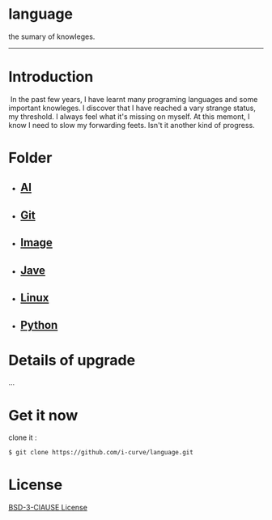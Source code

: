 

# language

the sumary of knowleges.

***



# Introduction

​	In the past few years, I have learnt many programing languages and some important knowleges. I discover that I have reached a vary strange status, my threshold. I always feel what it's missing on myself. At this memont, I know I need to slow my forwarding feets. Isn't it another kind of progress.



# Folder

- ## **[AI](AI)**

- ## **[Git](Git)**

- ## **[Image](Image)**

- ## **[Jave](Java)**

- ## **[Linux](Linux)**

- ## **[Python](Python)**



# Details of upgrade

...



# Get it now

clone it :

```bash
$ git clone https://github.com/i-curve/language.git
```



# License

[BSD-3-ClAUSE License](LICENSE)